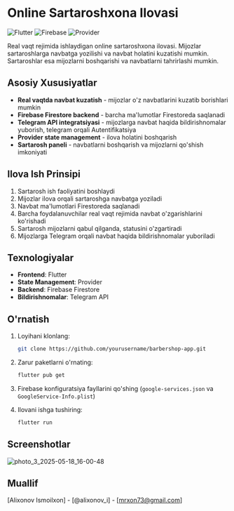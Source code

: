 # Online Sartaroshxona Ilovasi

![Flutter](https://img.shields.io/badge/Flutter-%2302569B.svg?style=for-the-badge&logo=Flutter&logoColor=white)
![Firebase](https://img.shields.io/badge/Firebase-039BE5?style=for-the-badge&logo=Firebase&logoColor=white)
![Provider](https://img.shields.io/badge/Provider-8A2BE2?style=for-the-badge)

Real vaqt rejimida ishlaydigan online sartaroshxona ilovasi. Mijozlar sartaroshlarga navbatga yozilishi va navbat holatini kuzatishi mumkin. Sartaroshlar esa mijozlarni boshqarishi va navbatlarni tahrirlashi mumkin.

## Asosiy Xususiyatlar

- **Real vaqtda navbat kuzatish** - mijozlar o'z navbatlarini kuzatib borishlari mumkin
- **Firebase Firestore backend** - barcha ma'lumotlar Firestoreda saqlanadi
- **Telegram API integratsiyasi** - mijozlarga navbat haqida bildirishnomalar yuborish, telegram orqali Autentifikatsiya
- **Provider state management** - ilova holatini boshqarish
- **Sartarosh paneli** - navbatlarni boshqarish va mijozlarni qo'shish imkoniyati

## Ilova Ish Prinsipi

1. Sartarosh ish faoliyatini boshlaydi
2. Mijozlar ilova orqali sartaroshga navbatga yoziladi
3. Navbat ma'lumotlari Firestoreda saqlanadi
4. Barcha foydalanuvchilar real vaqt rejimida navbat o'zgarishlarini ko'rishadi
5. Sartarosh mijozlarni qabul qilganda, statusini o'zgartiradi
6. Mijozlarga Telegram orqali navbat haqida bildirishnomalar yuboriladi

## Texnologiyalar

- **Frontend**: Flutter
- **State Management**: Provider
- **Backend**: Firebase Firestore
- **Bildirishnomalar**: Telegram API

## O'rnatish

1. Loyihani klonlang:
   ```bash
   git clone https://github.com/yourusername/barbershop-app.git
   ```

2. Zarur paketlarni o'rnating:
   ```bash
   flutter pub get
   ```

3. Firebase konfiguratsiya fayllarini qo'shing (`google-services.json` va `GoogleService-Info.plist`)

4. Ilovani ishga tushiring:
   ```bash
   flutter run
   ```

## Screenshotlar
![photo_3_2025-05-18_16-00-48](https://github.com/user-attachments/assets/5e18a06f-d583-4f96-aa2b-771ec8184842)


## Muallif

[Alixonov Ismoilxon] - [@alixonov_i] - [mrxon73@gmail.com]
